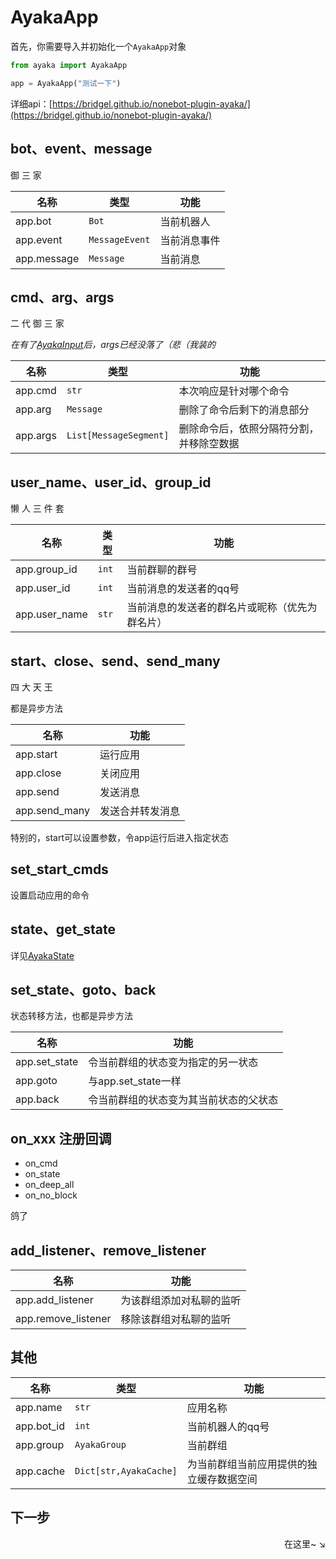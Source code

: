 # AyakaApp

首先，你需要导入并初始化一个`AyakaApp`对象

```py
from ayaka import AyakaApp

app = AyakaApp("测试一下")
```

详细api：[https://bridgel.github.io/nonebot-plugin-ayaka/](https://bridgel.github.io/nonebot-plugin-ayaka/)


## bot、event、message

御 三 家

| 名称        | 类型           | 功能         |
| ----------- | -------------- | ------------ |
| app.bot     | `Bot`          | 当前机器人   |
| app.event   | `MessageEvent` | 当前消息事件 |
| app.message | `Message`      | 当前消息     |


## cmd、arg、args

二 代 御 三 家

_在有了[AyakaInput](./input.md)后，args已经没落了（悲（我装的_

| 名称     | 类型                   | 功能                                     |
| -------- | ---------------------- | ---------------------------------------- |
| app.cmd  | `str`                  | 本次响应是针对哪个命令                   |
| app.arg  | `Message`              | 删除了命令后剩下的消息部分               |
| app.args | `List[MessageSegment]` | 删除命令后，依照分隔符分割，并移除空数据 |


## user_name、user_id、group_id

懒 人 三 件 套

| 名称          | 类型  | 功能                                           |
| ------------- | ----- | ---------------------------------------------- |
| app.group_id  | `int` | 当前群聊的群号                                 |
| app.user_id   | `int` | 当前消息的发送者的qq号                         |
| app.user_name | `str` | 当前消息的发送者的群名片或昵称（优先为群名片） |

## start、close、send、send_many

四 大 天 王

都是异步方法

| 名称          | 功能             |
| ------------- | ---------------- |
| app.start     | 运行应用         |
| app.close     | 关闭应用         |
| app.send      | 发送消息         |
| app.send_many | 发送合并转发消息 |

特别的，start可以设置参数，令app运行后进入指定状态

## set_start_cmds

设置启动应用的命令

## state、get_state

详见[AyakaState](./state.md)

## set_state、goto、back

状态转移方法，也都是异步方法

| 名称          | 功能                                   |
| ------------- | -------------------------------------- |
| app.set_state | 令当前群组的状态变为指定的另一状态     |
| app.goto      | 与app.set_state一样                    |
| app.back      | 令当前群组的状态变为其当前状态的父状态 |

## on_xxx 注册回调

- on_cmd
- on_state
- on_deep_all
- on_no_block

鸽了

## add_listener、remove_listener

| 名称                | 功能                     |
| ------------------- | ------------------------ |
| app.add_listener    | 为该群组添加对私聊的监听 |
| app.remove_listener | 移除该群组对私聊的监听   |

## 其他

| 名称       | 类型                   | 功能                                     |
| ---------- | ---------------------- | ---------------------------------------- |
| app.name   | `str`                  | 应用名称                                 |
| app.bot_id | `int`                  | 当前机器人的qq号                         |
| app.group  | `AyakaGroup`           | 当前群组                                 |
| app.cache  | `Dict[str,AyakaCache]` | 为当前群组当前应用提供的独立缓存数据空间 |

<!--
## t_send、t_send_many


 ## 闲置

在没有任何应用运行时，群聊处于闲置状态，此时注册的所有`on.idle`回调都可以响应，而`on.state`则无法响应，因为它们都依赖于相关应用的状态，而闲置时没有应用运行

运行应用后，注册在对应应用下的`on.state`回调可以响应，而普通的`on.idle`无法响应，但对于设置了`super=True`的特殊的`on.idle`仍可以响应

这种设计可以帮助一些有特殊需要的`无状态应用`在`有状态应用`运行时仍可响应用户的指令

## 时间驱动

定时器定时触发回调

触发时，回调无法通过分析消息得到各类信息（bot/group/message/event/sender等）

因此有很多方法和属性都无法访问

发送消息请使用专用的`app.t_send`/`app.t_send_many`，并且需要提供目标bot和群组的id

### app.on.interval(gap: int, h: int = -1, m: int = -1, s: int = -1)
在指定的时间点后循环触发

### app.on.everyday(h: int, m: int, s: int)
每日定时触发 -->

## 下一步

<div align="right">
    在这里~ ↘
</div>

